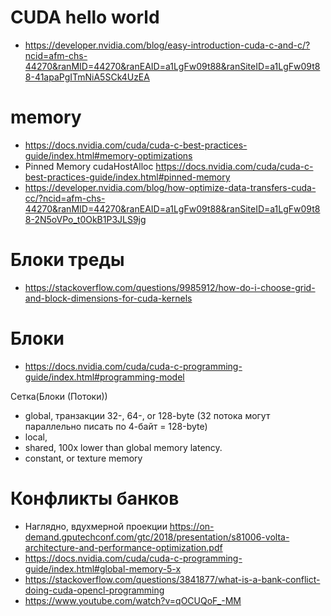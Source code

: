 # CUDA hello world

- https://developer.nvidia.com/blog/easy-introduction-cuda-c-and-c/?ncid=afm-chs-44270&ranMID=44270&ranEAID=a1LgFw09t88&ranSiteID=a1LgFw09t88-41apaPgITmNiA5SCk4UzEA

# memory

- https://docs.nvidia.com/cuda/cuda-c-best-practices-guide/index.html#memory-optimizations
- Pinned Memory cudaHostAlloc https://docs.nvidia.com/cuda/cuda-c-best-practices-guide/index.html#pinned-memory
- https://developer.nvidia.com/blog/how-optimize-data-transfers-cuda-cc/?ncid=afm-chs-44270&ranMID=44270&ranEAID=a1LgFw09t88&ranSiteID=a1LgFw09t88-2N5oVPo_t0OkB1P3JLS9jg

# Блоки треды

- https://stackoverflow.com/questions/9985912/how-do-i-choose-grid-and-block-dimensions-for-cuda-kernels

# Блоки

- https://docs.nvidia.com/cuda/cuda-c-programming-guide/index.html#programming-model

Сетка(Блоки (Потоки))

- global, транзакции 32-, 64-, or 128-byte (32 потока могут параллельно писать по 4-байт = 128-byte)
- local,
- shared, 100x lower than global memory latency.
- constant, or texture memory

# Конфликты банков

- Наглядно, вдухмерной проекции https://on-demand.gputechconf.com/gtc/2018/presentation/s81006-volta-architecture-and-performance-optimization.pdf
- https://docs.nvidia.com/cuda/cuda-c-programming-guide/index.html#global-memory-5-x
- https://stackoverflow.com/questions/3841877/what-is-a-bank-conflict-doing-cuda-opencl-programming
- https://www.youtube.com/watch?v=qOCUQoF_-MM
